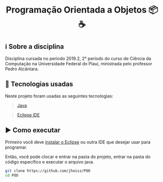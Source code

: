 <h1 align="center"> Programação Orientada a Objetos 📦☕ </h1>

## ℹ️  Sobre a disciplina
Disciplina cursada no período 2019.2, 2° período do curso de Ciência da Computação na Universidade Federal do Piauí, ministrada pelo professor Pedro Alcântara.

## :hammer: Tecnologias usadas
Neste projeto foram usadas as seguintes tecnologias:

> [Java](https://www.java.com/pt-BR/)

> [Eclipse IDE](https://www.eclipse.org/downloads/) 

## :arrow_forward: Como executar
Primeiro você deve [instalar o Eclipse](https://docs.flutter.dev/get-started/install) ou outra IDE que desejar usar para programar.

Então, você pode clocar e entrar na pasta do projeto, entrar na pasta do código específico e executar o arquivo java.

```bash
git clone https://github.com/jhoisz/POO
cd POO
```
